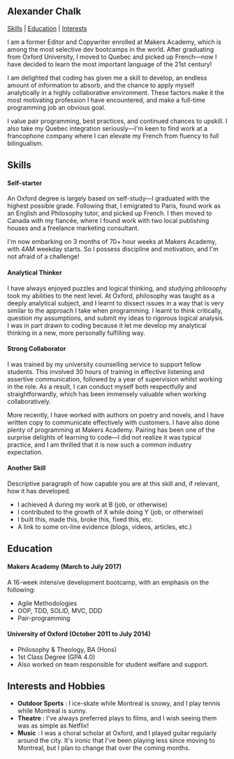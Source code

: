 ## Alexander Chalk

[Skills](#skills) | [Education](#education) | [Interests](#interests-and-hobbies)

I am a former Editor and Copywriter enrolled at Makers Academy, which is among the most selective dev bootcamps in the world. After graduating from Oxford University, I moved to Quebec and picked up French—now I have decided to learn the most important language of the 21st century!

I am delighted that coding has given me a skill to develop, an endless amount of information to absorb, and the chance to apply myself analytically in a highly collaborative environment. These factors make it the most motivating profession I have encountered, and make a full-time programming job an obvious goal.

I value pair programming, best practices, and continued chances to upskill. I also take my Quebec integration seriously—I'm keen to find work at a francophone company where I can elevate my French from fluency to full bilingualism.

## Skills

#### Self-starter

An Oxford degree is largely based on self-study—I graduated with the highest possible grade. Following that, I emigrated to Paris, found work as an English and Philosophy tutor, and picked up French. I then moved to Canada with my fiancée, where I found work with two local publishing houses and a freelance marketing consultant. 

I'm now embarking on 3 months of 70+ hour weeks at Makers Academy, with 4AM weekday starts. So I possess discipline and motivation, and I'm not afraid of a challenge!

#### Analytical Thinker

I have always enjoyed puzzles and logical thinking, and studying philosophy took my abilities to the next level. At Oxford, philosophy was taught as a deeply analytical subject, and I learnt to dissect issues in a way that is very similar to the approach I take when programming. I learnt to think critically, question my assumptions, and submit my ideas to rigorous logical analysis. I was in part drawn to coding because it let me develop my analytical thinking in a new, more personally fulfilling way. 

#### Strong Collaborator

I was trained by my university counselling service to support fellow students. This involved 30 hours of training in effective listening and assertive communication, followed by a year of supervision whilst working in the role. As a result, I can conduct myself both respectfully and straightforwardly, which has been immensely valuable when working collaboratively.

More recently, I have worked with authors on poetry and novels, and I have written copy to communicate effectively with customers. I have also done plenty of programming at Makers Academy. Pairing has been one of the surprise delights of learning to code—I did not realize it was typical practice, and I am thrilled that it is now such a common industry expectation.

#### Another Skill

Descriptive paragraph of how capable you are at this skill and, if relevant, how it has developed.

- I achieved A during my work at B (job, or otherwise)
- I contributed to the growth of X while doing Y (job, or otherwise)
- I built this, made this, broke this, fixed this, etc.
- A link to some on-line evidence (blogs, videos, articles, etc.)

## Education

#### Makers Academy (March to July 2017)

A 16-week intensive development bootcamp, with an emphasis on the following:

- Agile Methodologies
- OOP, TDD, SOLID, MVC, DDD
- Pair-programming

#### University of Oxford (October 2011 to July 2014)

- Philosophy & Theology, BA (Hons)
- 1st Class Degree (GPA 4.0)
- Also worked on team responsible for student welfare and support.

## Interests and Hobbies
- **Outdoor Sports** : I ice-skate while Montreal is snowy, and I play tennis while Montreal is sunny. 
- **Theatre** : I've always preferred plays to films, and I wish seeing them was as simple as Netflix!
- **Music** : I was a choral scholar at Oxford, and I played guitar regularly around the city. It's ironic that I've been playing less since moving to Montreal, but I plan to change that over the coming months.
